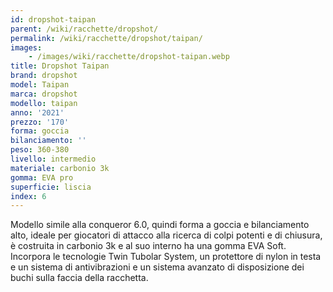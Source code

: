 ```yaml
---
id: dropshot-taipan
parent: /wiki/racchette/dropshot/
permalink: /wiki/racchette/dropshot/taipan/
images:
    - /images/wiki/racchette/dropshot-taipan.webp
title: Dropshot Taipan
brand: dropshot
model: Taipan
marca: dropshot
modello: taipan
anno: '2021'
prezzo: '170'
forma: goccia
bilanciamento: ''
peso: 360-380
livello: intermedio
materiale: carbonio 3k
gomma: EVA pro
superficie: liscia
index: 6
---
```

Modello simile alla conqueror 6.0, quindi forma a goccia e bilanciamento alto, ideale per giocatori di attacco alla ricerca di colpi potenti e di chiusura, è costruita in carbonio 3k e al suo interno ha una gomma EVA Soft. Incorpora le tecnologie Twin Tubolar System, un protettore di nylon in testa e un sistema di antivibrazioni e un sistema avanzato di disposizione dei buchi sulla faccia della racchetta.